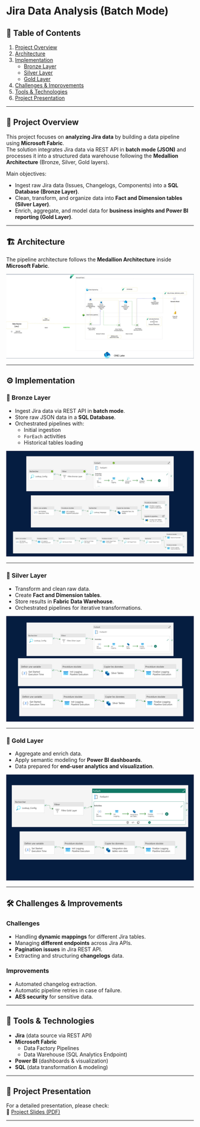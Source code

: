 # Jira Data Analysis (Batch Mode)

## 📑 Table of Contents
1. [Project Overview](#project-overview)  
2. [Architecture](#architecture)  
3. [Implementation](#implementation)  
   - [Bronze Layer](#bronze-layer)  
   - [Silver Layer](#silver-layer)  
   - [Gold Layer](#gold-layer)  
4. [Challenges & Improvements](#challenges--improvements)  
5. [Tools & Technologies](#tools--technologies)  
6. [Project Presentation](#project-presentation)

---

## 🚀 Project Overview
This project focuses on **analyzing Jira data** by building a data pipeline using **Microsoft Fabric**.  
The solution integrates Jira data via REST API in **batch mode (JSON)** and processes it into a structured data warehouse following the **Medallion Architecture** (Bronze, Silver, Gold layers).  

Main objectives:
- Ingest raw Jira data (Issues, Changelogs, Components) into a **SQL Database (Bronze Layer)**.  
- Clean, transform, and organize data into **Fact and Dimension tables (Silver Layer)**.  
- Enrich, aggregate, and model data for **business insights and Power BI reporting (Gold Layer)**.  

---

## 🏗 Architecture
The pipeline architecture follows the **Medallion Architecture** inside **Microsoft Fabric**.

![Architecture](images/architecture.png)

---

## ⚙️ Implementation

### 🔹 Bronze Layer
- Ingest Jira data via REST API in **batch mode**.  
- Store raw JSON data in a **SQL Database**.  
- Orchestrated pipelines with:
  - Initial ingestion  
  - `ForEach` activities  
  - Historical tables loading  

![Bronze Layer](images/bronze_pipeline.png)

---

### 🔹 Silver Layer
- Transform and clean raw data.  
- Create **Fact and Dimension tables**.  
- Store results in **Fabric Data Warehouse**.  
- Orchestrated pipelines for iterative transformations.  

![Silver Layer](images/silver_pipeline.png)

---

### 🔹 Gold Layer
- Aggregate and enrich data.  
- Apply semantic modeling for **Power BI dashboards**.  
- Data prepared for **end-user analytics and visualization**.  

![Gold Layer](images/gold_pipeline.png)

---

## 🛠 Challenges & Improvements
### Challenges
- Handling **dynamic mappings** for different Jira tables.  
- Managing **different endpoints** across Jira APIs.  
- **Pagination issues** in Jira REST API.  
- Extracting and structuring **changelogs** data.  

### Improvements
- Automated changelog extraction.  
- Automatic pipeline retries in case of failure.  
- **AES security** for sensitive data.  

---

## 🧰 Tools & Technologies
- **Jira** (data source via REST API)  
- **Microsoft Fabric**  
  - Data Factory Pipelines  
  - Data Warehouse (SQL Analytics Endpoint)  
- **Power BI** (dashboards & visualization)  
- **SQL** (data transformation & modeling)  

---

## 🎯 Project Presentation
For a detailed presentation, please check:  
📄 [Project Slides (PDF)](./Copie_de_Blue_Professional_Business_Project_Presentation.pdf)

---
